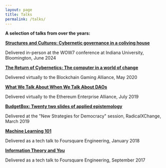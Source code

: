 ```yaml
---
layout: page
title: Talks
permalink: /talks/
---
```


**A selection of talks from over the years:**

[**Structures and Cultures: Cybernetic governance in a coliving house**](https://docs.google.com/presentation/d/1wVkrGnqsFK0giQ2rLlYnySwLrtw9ogf2TxcipMdy0D4/edit?usp=sharing)

Delivered in-person at the WOW7 conference at Indiana University, Bloomington, June 2024

[**The Return of Cybernetics: The computer in a world of change**]({{site.baseurl}}/talks/cybernetics-slides.pdf)

Delivered virtually to the Blockchain Gaming Alliance, May 2020

[**What We Talk About When We Talk About DAOs**]({{site.baseurl}}/talks/dao-slides.pdf)

Delivered virtually to the Ethereum Enterprise Alliance, July 2019

[**BudgetBox: Twenty two slides of applied epistemology**]({{site.baseurl}}/talks/budgetbox-slides.pdf)

Delivered at the "New Strategies for Democracy" session, RadicalXChange, March 2019

[**Machine Learning 101**]({{site.baseurl}}/talks/ml-101-slides.pdf)

Delivered as a tech talk to Foursquare Engineering, January 2018

[**Information Theory and You**]({{site.baseurl}}/talks/info-theory-slides.pdf)

Delivered as a tech talk to Foursquare Engineering, September 2017
